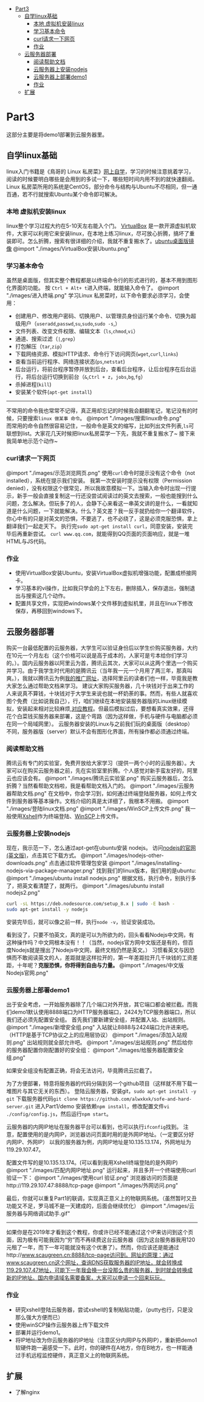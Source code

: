 <!-- @import "[TOC]" {cmd="toc" depthFrom=1 depthTo=6 orderedList=false} -->

<!-- code_chunk_output -->

* [Part3](#part3)
	* [自学linux基础](#自学linux基础)
		* [本地 虚拟机安装linux](#本地-虚拟机安装linux)
		* [学习基本命令](#学习基本命令)
		* [curl请求一下网页](#curl请求一下网页)
		* [作业](#作业)
	* [云服务器部署](#云服务器部署)
		* [阅读帮助文档](#阅读帮助文档)
		* [云服务器上安装nodejs](#云服务器上安装nodejs)
		* [云服务器上部署demo1](#云服务器上部署demo1)
		* [作业](#作业-1)
	* [扩展](#扩展)

<!-- /code_chunk_output -->
# Part3
这部分主要是将demo1部署到云服务器里。
## 自学linux基础
linux入门书籍是《鳥哥的 Linux 私房菜》[网上自学](http://linux.vbird.org)，学习的时候注意挑着学习，阅读的时候要明白哪些是会用到的多试一下，哪些短时间内用不到的就快速翻阅。Linux 私房菜所用的系统是CentOS，部分命令与结构与Ubuntu不尽相同，但一通百通，若不行就搜索Ubuntu某个命令即可解决。
### 本地 虚拟机安装linux
linux整个学习过程大约在5-10天左右能入个门。
[VirtualBox](https://pan.baidu.com/s/1XB6Lao8fwz4f88wzGqZnUA) 是一款开源虚拟机软件，大家可以利用它来安装linux，在本地上练习linux，尽可放心折腾，搞坏了重装即可。怎么折腾，搜索有很详细的介绍，我就不重复搬水了。[ubuntu桌面版镜像](https://pan.baidu.com/s/1m8HpYPUZJJ1ceA4zWCqUNw)
@import "./images/VirtualBox安装Ubuntu.png"
### 学习基本命令
虽然是桌面版，但其实整个教程都是以终端命令行的形式进行的，基本不用到图形化界面的功能。
按 `Ctrl + Alt+ t`进入终端，就能输入命令了。
@import "./images/进入终端.png"
学习Linux 私房菜时，以下命令要求必须学习，会使用：
- 创建用户、修改用户密码、切换用户、以管理员身份运行某个命令、切换为超级用户（`useradd`,`passwd`,`su`,`sudo`,`sudo -s`,）
- 文件列表、改变文件权限、编辑文本（`ls`,`chmod`,`vi`）
- 通道、搜索过滤（`|`,`grep`）
- 打包解压（`tar`,`zip`）
- 下载网络资源、模拟HTTP请求、命令行下访问网页(`wget`,`curl`,`links`)
- 查看当前运行程序、网络连接状态(`ps`,`netstat`)
- 后台运行，将前台程序暂停并放到后台，查看后台程序，让后台程序在后台运行，将后台运行切换到前台（`&`,`Ctrl + z`，`jobs`,`bg`,`fg`）
- 杀掉进程(`kill`)
- 安装某个软件(`apt-get install`)  

---
不常用的命令我也常常不记得，真正用却忘记的时候我会翻翻笔记，笔记没有的时候，只要搜索`linux 做某事 命令`。
@import "./images/搜索linux命令.png"  
而常用的命令自然很容易记住，一般命令是英文的缩写，比如列出文件列表,`ls`可联想到list。大家花几天时候把linux私房菜学一下先，我就不重复搬水了~
接下来我简单地示范个动作~
### curl请求一下网页
@import "./images/示范浏览网页.png"
使用`curl`命令时提示没有这个命令（not installed），系统在提示我们安装。
我第一次安装时提示没有权限（Permission denied），没有权限这个很常见，所以我故意模拟一下。当输入命令时出现一行提示，新手一般会直接复制这一行还没尝试阅读过的英文去搜索，一般也能搜到什么问题，怎么解决。但玩多了的人，会静下心来看这一串英文讲的是什么，一看就知道是什么问题，一下就能解决。什么？英文差？我一反手就扔给你一个翻译软件，你心中有的只是对英文的恐惧，不要逃了，也不必绕了，这是必须克服恐惧，拿上翻译我们一起走天下。
执行完`sudo apt-get install curl`，同意安装，安装完毕后再重新尝试。
`curl www.qq.com`，就能得到QQ页面的页面响应，就是一堆HTML与JS代码。

### 作业
- 使用VirtualBox安装Ubuntu，安装VirtualBox虚拟机增强功能，配置成桥接网卡。
- 学习基本的vi操作，比如我只学会的上下左右，删除插入，保存退出，强制退出与搜索这几个动作。
- 配置共享文件，实现把windows某个文件移到虚拟机里，并且在linux下修改保存，再移回到windows下。

## 云服务器部署
购买一台最低配置的云服务器，大学生可以验证身份后以学生价购买服务器，大约在10元一个月左右（这个价格可以说是高于成本的，人家可是亏本给你们学习的。）。国内云服务器以阿里云为首，腾讯云其次，大家可以从这两个里选一个购买并学习。由于我学生时代用的是腾讯云（当年我一元一个月用了两三年，那真叫爽。），我就以腾讯云为例[我的推广网址](https://cloud.tencent.com/redirect.php?redirect=1010&cps_key=baa84ded7a9778d3aa1addcd4fbb8b24)，选择阿里云的读者们也一样，毕竟我是教大家怎么通过帮助文档来学习。
建议大家购买服务器，几十块钱对于出来工作的人来说真不算钱，十块钱对于大学生来说也就一杯奶荼的事。然而，有些人就喜欢图个免费（比如说我自己），行，咱们继续在本地安装服务器版的Linux继续模拟，安装起来相对比较麻烦,[对应教程](./本地linux-server.html)。但最后模拟过后，要想看真实效果，还得花个白菜钱买服务器来部署，这是个弯路（因为这样做，手机与硬件与电脑都必须在同一个局域网里）。
云服务器安装的Linux与之前我们玩的桌面版（desktop）不同，服务器版（server）默认不会有图形化界面，所有操作都必须通过终端。
### 阅读帮助文档
腾讯云有专门的实验室，免费开放给大家学习（提供一两个小时的云服务器）。大家可以在购买云服务器之前，先在实验室里折腾。个人感觉对新手蛮友好的，阿里云也应该会有。
@import "./images/腾讯云实验室.png"
购买云服务器后，怎么折腾？当然看帮助文档啦，我是看帮助文档入门的。
@import "./images/云服务器帮助文档.png"
在文档中，你会学习到，如何通过终端登陆服务器，如何上传文件到服务器等基本操作。文档介绍的真是太详细了，我根本不用搬。
@import "./images/登陆linux文档.png"
@import "./images/WinSCP上传文件.png"
我一般使用[Xshell](https://pan.baidu.com/s/1gJcej3AA_CK5IXIOW_W83Q)作为终端登陆、[WinSCP](https://pan.baidu.com/s/1jl03NlfsG24FE16DfIHUwg)上传文件。
### 云服务器上安装nodejs
现在，我示范一下，怎么通过apt-get在ubuntu安装 nodejs。
访问[nodejs的官网(英文版)](https://nodejs.org/en/)，点击其它下载方式。
@import "./images/nodejs-other-downloads.png"
点击通过软件管理包安装
@import "./images/installing-nodejs-via-package-manager.png"
找到我们的linux版本，我们用的是ubuntu:
@import "./images/ubuntu install nodejs.png"
根据文档，执行命令，别执行多了，把英文看清楚了，就两行。
@import "./images/ubuntu install nodejs2.png"
```bash
curl -sL https://deb.nodesource.com/setup_8.x | sudo -E bash -
sudo apt-get install -y nodejs
```

安装完毕后，就可以像之前一样，执行`node -v`，验证安装成功。

看到没了，只要不怕英文，真的是可以为所欲为的，回头看看Nodejs中文网，有这种操作吗？中文网根本没有！！（当然，nodejs官方网中文版还是有的，但百度Nodejs就是搜出了Nodejs中文网，最终文档仍然是英文。）
习惯看英文与因恐惧而不敢阅读英文的人，差距就是这样拉开的，第一年差距拉开几千块钱的工资差距，十年呢？__克服恐惧，你将得到自由与力量。__
@import "./images/中文版Nodejs官网.png"

### 云服务器上部署demo1

出于安全考虑，一开始服务器除了几个端口对外开放，其它端口都会被拦截。而我们demo1默认使用8888端口为HTTP服务器端口，2424为TCP服务器端口，所以我们还必须先配置安全组。
首先我们要新建安全组，并配置入站、出站规则。
@import "./images/新增安全组.png"
入站就让8888与2424端口允许进来吧。（HTTP是基于TCP协议之上的应用层协议）
@import "./images/添加入站规则.png"
出站规则就全部允许吧。
@import "./images/出站规则.png"
然后给你的服务器配置你刚配置好的安全组：
@import "./images/给服务器配置安全组.png"

如果安全组没有配置正确，将会无法访问，毕竟腾讯云拦截了。

为了方便部署，特意将服务器的代码分隔到另一个github项目（这样就不用下载一堆图片与其它无关的东西）。
登陆云服务器，安装git，`sudo apt-get install -y git`
下载服务器代码`git clone https://github.com/alwxkxk/sofe-and-hard-server.git`
进入Part1/demo 安装依赖`npm install`，修改配置文件`vi ./config/config.js`，然后运行`npm start`。

云服务器的内网IP地址在服务器平台可以看到，也可以执行`ifconfig`找到。
注意，配置使用的是内网IP，浏览器访问页面时用的是外网IP地址。（一定要区分好内网IP、外网IP）
以我的服务器为例，内网IP地址是10.135.13.174，外网地址为119.29.107.47。

配置文件写的是10.135.13.174。(可以看到我用Xshell终端登陆的是外网IP)
@import "./images/匹配内网IP地址.png"
运行起来，并且多开一个终端使用curl验证一下：
@import "./images/使用curl 验证.png"
浏览器访问的页面是http://119.29.107.47:8888/tcp-page
@import "./images/外网访问.png"

最后，你就可以重复Part1的联调，实现真正意义上的物联网系统。（虽然暂时又丑功能又不足，罗马城不是一天建成的，后面会继续优化）
@import "./images/云服务器与网络调试助手.gif"

---  

如果你是在2019年才看到这个教程，你或许已经不能通过这个IP来访问到这个页面，因为极有可能我因为“穷”而不再续费这台云服务器（因为这台服务器我用120元租了一年，而下一年可能就没有这个优惠了）。然而，你应该还是能通过http://www.scaugreen.cn:8888/tcp-page访问到。网址的原理：通过www.scaugreen.cn这个网址，查询DNS获取服务器的IP地址，就会转换成119.29.107.47地址，可能下一年我会换一台没那么贵的服务器，到时就会转换成新的IP地址。国内申请域名需要备案，大家可以申请一个回来玩玩。

### 作业
- 研究xshell登陆云服务器，尝试xshell的复制粘贴功能，（putty也行，只是没那么强大方便而已）
- 使用winSCP操作云服务器上传下载文件
- 部署并运行demo1。
- 将IP地址改为你云服务器的IP地址（注意区分内网IP与外网IP），重新把demo1软硬件跑一遍感受一下。此时，你的硬件在A地方，你在B地方，也一样能通过手机远程监控硬件，真正意义上的物联网系统。

## 扩展
- 了解nginx






